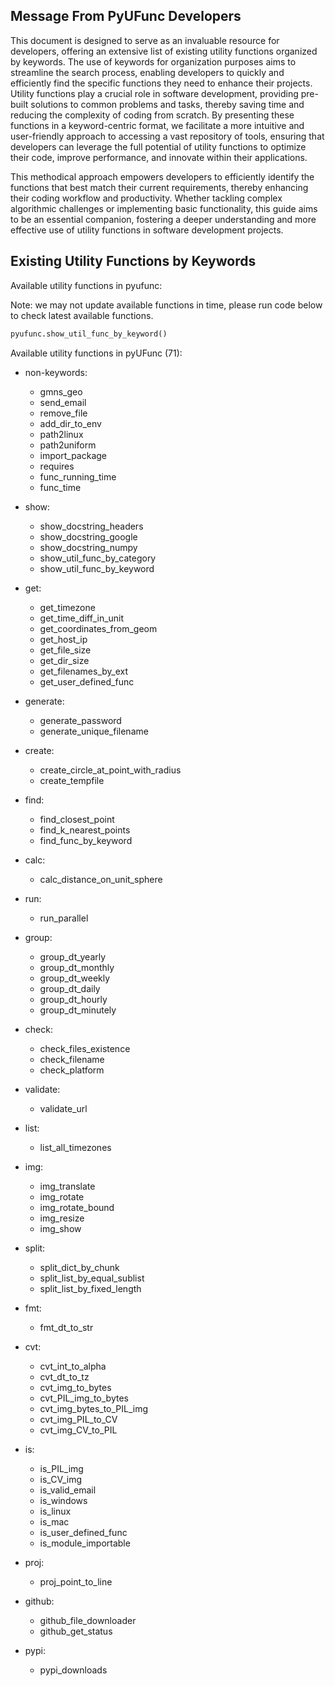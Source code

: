 <!--
 *  Created Date: Friday, February 16th 2024
 *  Contact Info: luoxiangyong01@gmail.com
 *  Author/Copyright: Mr. Xiangyong Luo
-->

## Message From PyUFunc Developers

This document is designed to serve as an invaluable resource for developers, offering an extensive list of existing utility functions organized by keywords. The use of keywords for organization purposes aims to streamline the search process, enabling developers to quickly and efficiently find the specific functions they need to enhance their projects. Utility functions play a crucial role in software development, providing pre-built solutions to common problems and tasks, thereby saving time and reducing the complexity of coding from scratch. By presenting these functions in a keyword-centric format, we facilitate a more intuitive and user-friendly approach to accessing a vast repository of tools, ensuring that developers can leverage the full potential of utility functions to optimize their code, improve performance, and innovate within their applications.

This methodical approach empowers developers to efficiently identify the functions that best match their current requirements, thereby enhancing their coding workflow and productivity. Whether tackling complex algorithmic challenges or implementing basic functionality, this guide aims to be an essential companion, fostering a deeper understanding and more effective use of utility functions in software development projects.

## Existing Utility Functions by Keywords

Available utility functions in pyufunc:

Note: we may not update available functions in time, please run code below to check latest available functions.

```python
pyufunc.show_util_func_by_keyword()
```

Available utility functions in pyUFunc (71):

- non-keywords:
  - gmns_geo
  - send_email
  - remove_file
  - add_dir_to_env
  - path2linux
  - path2uniform
  - import_package
  - requires
  - func_running_time
  - func_time

- show:
  - show_docstring_headers
  - show_docstring_google
  - show_docstring_numpy
  - show_util_func_by_category
  - show_util_func_by_keyword

- get:
  - get_timezone
  - get_time_diff_in_unit
  - get_coordinates_from_geom
  - get_host_ip
  - get_file_size
  - get_dir_size
  - get_filenames_by_ext
  - get_user_defined_func

- generate:
  - generate_password
  - generate_unique_filename

- create:
  - create_circle_at_point_with_radius
  - create_tempfile

- find:
  - find_closest_point
  - find_k_nearest_points
  - find_func_by_keyword

- calc:
  - calc_distance_on_unit_sphere

- run:
  - run_parallel

- group:
  - group_dt_yearly
  - group_dt_monthly
  - group_dt_weekly
  - group_dt_daily
  - group_dt_hourly
  - group_dt_minutely

- check:
  - check_files_existence
  - check_filename
  - check_platform

- validate:
  - validate_url

- list:
  - list_all_timezones

- img:
  - img_translate
  - img_rotate
  - img_rotate_bound
  - img_resize
  - img_show

- split:
  - split_dict_by_chunk
  - split_list_by_equal_sublist
  - split_list_by_fixed_length

- fmt:
  - fmt_dt_to_str

- cvt:
  - cvt_int_to_alpha
  - cvt_dt_to_tz
  - cvt_img_to_bytes
  - cvt_PIL_img_to_bytes
  - cvt_img_bytes_to_PIL_img
  - cvt_img_PIL_to_CV
  - cvt_img_CV_to_PIL

- is:
  - is_PIL_img
  - is_CV_img
  - is_valid_email
  - is_windows
  - is_linux
  - is_mac
  - is_user_defined_func
  - is_module_importable

- proj:
  - proj_point_to_line

- github:
  - github_file_downloader
  - github_get_status

- pypi:
  - pypi_downloads
